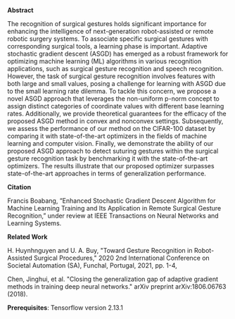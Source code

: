 
**Abstract**


The recognition of surgical gestures holds significant
importance for enhancing the intelligence of next-generation
robot-assisted or remote robotic surgery systems. To associate specific surgical gestures with corresponding surgical tools, a learning
phase is important. Adaptive stochastic gradient descent (ASGD)
has emerged as a robust framework for optimizing machine
learning (ML) algorithms in various recognition applications, such
as surgical gesture recognition and speech recognition. However,
the task of surgical gesture recognition involves features with
both large and small values, posing a challenge for learning
with ASGD due to the small learning rate dilemma. To tackle
this concern, we propose a novel ASGD approach that leverages
the non-uniform p-norm concept to assign distinct categories of
coordinate values with different base learning rates. Additionally,
we provide theoretical guarantees for the efficacy of the proposed
ASGD method in convex and nonconvex settings. Subsequently,
we assess the performance of our method on the CIFAR-100
dataset by comparing it with state-of-the-art optimizers in the
fields of machine learning and computer vision. Finally, we
demonstrate the ability of our proposed ASGD approach to detect
suturing gestures within the surgical gesture recognition task by
benchmarking it with the state-of-the-art optimizers. The results
illustrate that our proposed optimizer surpasses state-of-the-art
approaches in terms of generalization performance.


**Citation** 

Francis Boabang, ”Enhanced Stochastic Gradient Descent Algorithm for Machine Learning Training
and Its Application in Remote Surgical Gesture Recognition,” under review at 
IEEE Transactions on Neural Networks and Learning Systems.

**Related Work**


H. Huynhnguyen and U. A. Buy, "Toward Gesture Recognition in Robot-Assisted Surgical Procedures," 2020 2nd International Conference on Societal Automation (SA), Funchal, Portugal, 2021, pp. 1-4,

Chen, Jinghui, et al. "Closing the generalization gap of adaptive gradient methods in training deep neural networks." arXiv preprint arXiv:1806.06763 (2018).



**Prerequisites**:
Tensorflow version 2.13.1


